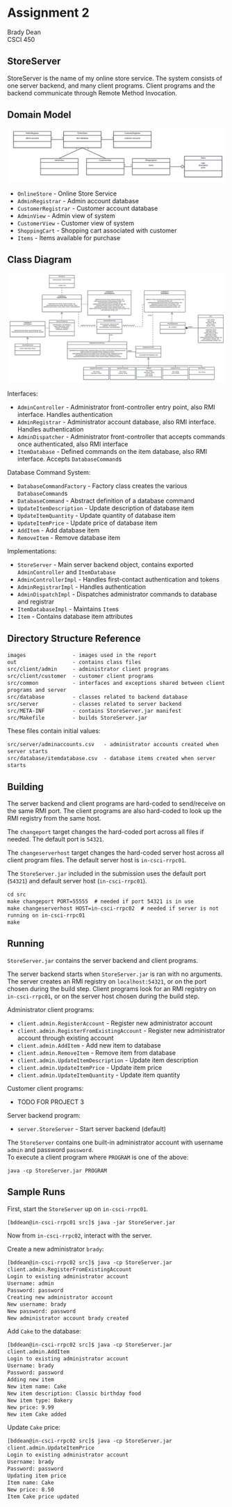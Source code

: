 # Assignment 2

Brady Dean\
CSCI 450

## StoreServer

StoreServer is the name of my online store service.
The system consists of one server backend, and many client programs.
Client programs and the backend communicate through Remote Method Invocation.

## Domain Model

![Domain Model](images/Domain%20Model.png)

- `OnlineStore`        - Online Store Service
- `AdminRegistrar`     - Admin account database
- `CustomerRegistrar`  - Customer account database
- `AdminView`          - Admin view of system
- `CustomerView`       - Customer view of system
- `ShoppingCart`       - Shopping cart associated with customer
- `Items`              - Items available for purchase

## Class Diagram

![Domain Model](images/Class%20Diagram.png)

Interfaces:

- `AdminController`  - Administrator front-controller entry point, also RMI interface. Handles authentication
- `AdminRegistrar`   - Administrator account database, also RMI interface. Handles authentication
- `AdminDispatcher`  - Administrator front-controller that accepts commands once authenticated, also RMI interface
- `ItemDatabase`     - Defined commands on the item database, also RMI interface. Accepts `DatabaseCommand`s

Database Command System:

- `DatabaseCommandFactory`  - Factory class creates the various `DatabaseCommand`s
- `DatabaseCommand`         - Abstract definition of a database command
- `UpdateItemDescription`   - Update description of database item
- `UpdateItemQuantity`      - Update quantity of database item
- `UpdateItemPrice`         - Update price of database item
- `AddItem`                 - Add database item
- `RemoveItem`              - Remove database item

Implementations:

- `StoreServer`          - Main server backend object, contains exported `AdminController` and `ItemDatabase`
- `AdminControllerImpl`  - Handles first-contact authentication and tokens
- `AdminRegistrarImpl`   - Handles authentication
- `AdminDispatchImpl`    - Dispatches administrator commands to database and registrar
- `ItemDatabaseImpl`     - Maintains `Item`s
- `Item`                 - Contains database item attributes

## Directory Structure Reference

```
images               - images used in the report
out                  - contains class files
src/client/admin     - administrator client programs
src/client/customer  - customer client programs
src/common           - interfaces and exceptions shared between client programs and server
src/database         - classes related to backend database
src/server           - classes related to server backend
src/META-INF         - contains StoreServer.jar manifest
src/Makefile         - builds StoreServer.jar
```

These files contain initial values:

```
src/server/adminaccounts.csv   - administrator accounts created when server starts
src/database/itemdatabase.csv  - database items created when server starts
```

## Building

The server backend and client programs are hard-coded to send/receive on the same RMI port.
The client programs are also hard-coded to look up the RMI registry from the same host.

The `changeport` target changes the hard-coded port across all files if needed.
The default port is `54321`.

The `changeserverhost` target changes the hard-coded server host across all client program files.
The default server host is `in-csci-rrpc01`.

The `StoreServer.jar` included in the submission uses the default port (`54321`) and default
server host (`in-csci-rrpc01`).

```
cd src
make changeport PORT=55555  # needed if port 54321 is in use
make changeserverhost HOST=in-csci-rrpc02  # needed if server is not running on in-csci-rrpc01
make
```

## Running

`StoreServer.jar` contains the server backend and client programs.

The server backend starts when `StoreServer.jar` is ran with no arguments.
The server creates an RMI registry on `localhost:54321`, or on the port chosen during the build step.
Client programs look for an RMI registry on `in-csci-rrpc01`, or on the server host chosen during the build step.

Administrator client programs:

- `client.admin.RegisterAccount`              - Register new administrator account
- `client.admin.RegisterFromExistingAccount`  - Register new administrator account through existing account
- `client.admin.AddItem`                      - Add new item to database
- `client.admin.RemoveItem`                   - Remove item from database
- `client.admin.UpdateItemDescription`        - Update item description
- `client.admin.UpdateItemPrice`              - Update item price
- `client.admin.UpdateItemQuantity`           - Update item quantity

Customer client programs:

- TODO FOR PROJECT 3

Server backend program:

- `server.StoreServer` - Start server backend (default)

The `StoreServer` contains one built-in administrator account with username `admin` and password `password`.\
To execute a client program where `PROGRAM` is one of the above:

```
java -cp StoreServer.jar PROGRAM
```

## Sample Runs

First, start the `StoreServer` up on `in-csci-rrpc01`.

```
[bddean@in-csci-rrpc01 src]$ java -jar StoreServer.jar
```

Now from `in-csci-rrpc02`, interact with the server.

Create a new administrator `brady`:

```
[bddean@in-csci-rrpc02 src]$ java -cp StoreServer.jar client.admin.RegisterFromExistingAccount
Login to existing administrator account
Username: admin
Password: password
Creating new administrator account
New username: brady
New password: password
New administrator account brady created
```

Add `Cake` to the database:

```
[bddean@in-csci-rrpc02 src]$ java -cp StoreServer.jar client.admin.AddItem
Login to existing administrator account
Username: brady
Password: password
Adding new item
New item name: Cake
New item description: Classic birthday food
New item type: Bakery
New price: 9.99
New item Cake added
```

Update `Cake` price:

```
[bddean@in-csci-rrpc02 src]$ java -cp StoreServer.jar client.admin.UpdateItemPrice
Login to existing administrator account
Username: brady
Password: password
Updating item price
Item name: Cake
New price: 8.50
Item Cake price updated
```
